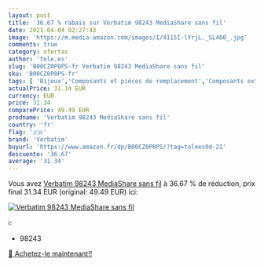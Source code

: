 ```yaml
---
layout: post
title: '36.67 % rabais sur Verbatim 98243 MediaShare sans fil'
date: 2021-04-04 02:27:43
image: 'https://m.media-amazon.com/images/I/4115I-lYrjL._SL400_.jpg'
comments: true
category: ofertas
author: 'tole.es'
slug: 'B00CZ0P0PS-fr Verbatim 98243 MediaShare sans fil'
sku: 'B00CZ0P0PS-fr'
tags: [ 'Bijoux','Composants et pièces de remplacement','Composants externes','Disques durs externes','Informatique','Mémoire','Mémoire externe','verbatim', ]
actualPrice: 31.34 EUR
currency: EUR
price: 31.34
comparePrice: 49.49 EUR
prodname: 'Verbatim 98243 MediaShare sans fil'
country: 'fr'
flag: '🇫🇷'
brand: 'Verbatim'
buyurl: 'https://www.amazon.fr/dp/B00CZ0P0PS/?tag=tolees0d-21'
descuento: '36.67'
average: '31.34'
---
```


Vous avez [Verbatim 98243 MediaShare sans fil](https://www.amazon.fr/dp/B00CZ0P0PS/?tag=tolees0d-21)  à  36.67 % de réduction, prix final  31.34 EUR (original: 49.49 EUR) ici:

[![Verbatim 98243 MediaShare sans fil](https://m.media-amazon.com/images/I/4115I-lYrjL._SL400_.jpg)](https://www.amazon.fr/dp/B00CZ0P0PS/?tag=tolees0d-21)

ℹ️:

- 98243

[🛒 Achetez-le maintenant!!](https://www.amazon.fr/dp/B00CZ0P0PS/?tag=tolees0d-21)
